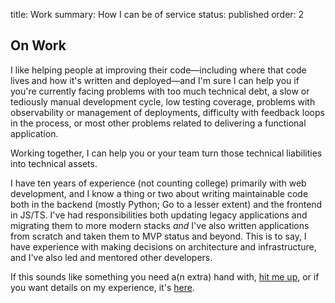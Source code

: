 title: Work
summary: How I can be of service
status: published
order: 2

## On Work

I like helping people at improving their code—including where that code lives and how it's
written and deployed—and I'm sure I can help you if you're currently facing
problems with too much technical debt, a slow or tediously manual development
cycle, low testing coverage, problems with observability or management of deployments,
difficulty with feedback loops in the process, or most other problems related to
delivering a functional application.

Working together, I can help you or your team turn those technical liabilities into technical
assets.

I have ten years of experience (not counting college) primarily with web
development, and I know a thing or two about writing maintainable code both in
the backend (mostly Python; Go to a lesser extent) and the frontend in JS/TS.
I've had responsibilities both updating legacy applications and migrating them
to more modern stacks _and_ I've also written applications from scratch and taken them to MVP
status and beyond. This is to say, I have experience with making decisions on architecture
and infrastructure, and I've also led and mentored other developers.

If this sounds like something you need a(n extra) hand with, [hit me up][contact], or if you
want details on my experience, it's [here][cv].

[contact]: {filename}/pages/contact.md
[cv]: {filename}/pages/cv.md
